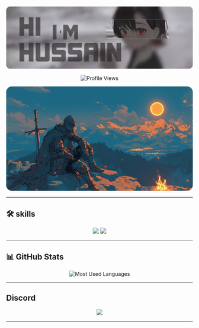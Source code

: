 ![](<./assets/Banner .png>)
<p align="center">
  <img src="https://komarev.com/ghpvc/?username=Hussain96o&label=Profile+Views&color=8ae009&style=flat-square" alt="Profile Views" />
</p>

![](<./assets/stats.png>)

---



## 🛠️ skills  
<p align="center">
  <img src="https://img.shields.io/badge/HTML5-%23E34F26.svg?style=for-the-badge&logo=html5&logoColor=white" />
  <img src="https://img.shields.io/badge/CSS3-%231572B6.svg?style=for-the-badge&logo=css3&logoColor=white" />
 
 ---

## 📊 GitHub Stats  
<div align="center">
 
  <img src="https://github-readme-stats.vercel.app/api/top-langs?username=Hussain96o&show_icons=true&locale=en&layout=compact&theme=tokyonight&hide_border=true" alt="Most Used Languages" />
</div>

---



##  Discord  
<div align="center">
  <a href="https://discord.com/users/906845963086340126">
    <img src="https://lanyard.cnrad.dev/api/906845963086340126?showDisplayName=true&borderRadius=30px&bg=0F0F0F" />
  </a>
</div>

---
